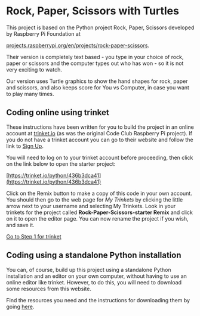 # Rock, Paper, Scissors with Turtles

This project is based on the Python project Rock, Paper, Scissors developed by Raspberry Pi Foundation at

[projects.raspberrypi.org/en/projects/rock-paper-scissors](https://projects.raspberrypi.org/en/projects/rock-paper-scissors).

Their version is completely text based - you type in your choice of rock, paper or scissors and the computer types out who has won - so it is not very exciting to watch.

Our version uses Turtle graphics to show the hand shapes for rock, paper and scissors, and also keeps score for You vs Computer, in case you want to play many times.

## Coding online using trinket

These instructions have been written for you to build the project in an online account at [trinket.io](https://trinket.io/) (as was the original Code Club Raspberry Pi project). If you do not have a trinket account you can go to their website and follow the link to [Sign Up](https://trinket.io/signup).

You will need to log on to your trinket account before proceeding, then click on the link below to open the starter project:

[https://trinket.io/python/436b3dca41](https://trinket.io/python/436b3dca41)

Click on the Remix button to make a copy of this code in your own account. You should then go to the web page for *My Trinkets* by clicking the little arrow next to your username and selecting My Trinkets. Look in your trinkets for the project called **Rock-Paper-Scissors-starter Remix** and click on it to open the editor page. You can now rename the project if you wish, and save it.

[Go to Step 1 for trinket](Step1-Make-Turtles-trinket/README.md)

## Coding using a standalone Python installation

You can, of course, build up this project using a standalone Python installation and an editor on your own computer, without having to use an online editor like trinket. However, to do this, you will need to download some resources from this website.

Find the resources you need and the instructions for downloading them by going [here](Resources-if-not-using-trinket/README.md).
